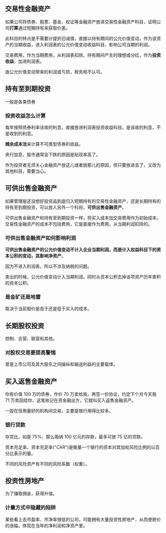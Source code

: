 ## 交易性金融资产

如果公司将债券、股票、基金、权证等金融资产放进交易性金融资产科目，证明公司**打算**通过短期持有来获取价差。

此科目的特点是不需要计提折旧减值，直接以持有期间的公允价值变动，作为该资产的当期收益，进入利润表的公允价值变动收益科目，影响公司当期的利润。

交易费用，作为当期费用，从利润表扣除。持有期间产生的理想或分红，作为**投资收益**，加进利润表。

由公允价值变动带来的利润或亏损，税务局不认可。

## 持有至到期投资

一般是各类债券

### 投资收益怎么计算

每年按照债券利率该收的利息，直接放进利润表投资收益科目。是该收的利息，不是收到的利息。

**摊余成本法**来计算不可类型债券的收益。

央行加息，股市通常会下跌的原因是贴现率高了。

作为投资者无须关心金融资产放这儿或者放那儿的原因，但只要放进去了，又改为其他科目，需要当心。

## 可供出售金融资产

如果管理层还没想好投资品到底归入短期持有的交易性金融资产，还是长期持有的持有至到期投资，可以放入另外一个科目，**可供出售金融资产**。

可供出售金融资产和持有至到期投资一样，将买入成本加交易费用作为初始成本。交易性金融资产的成本不包括费用，它是直接作为费用，从当期利润扣除的。

### 可供出售金融资产如何影响利润

**可供出售金融资产的公允价值变动不计入企业当期利润，而是计入权益科目下的资本公积的变动，其影响净资产**。

因为不进入利润表，所以不涉及纳税的问题。

卖出的时候，公允价值变动计入当期利润，同时从资本公积去掉该项资产历年累积的资本公积。

### 是金矿还是地雷

取决于当前股价是高于还是低于买入的成本。

## 长期股权投资

控制、合营、联营和其他。

### 对股权交易要提高警惕

曾是上市公司及其大股东之间操纵和输送利益的主要载体。

## 买入返售金融资产

你有价值 100 万的债券，作价 70 万卖给我，再签一份协议，约定下个月今天我 71 万卖回给你，这笔账记在资金融出方，它就叫买入返售金融资产。

一般在信用量好的机构间交易，主要是银行用得比较多。

### 银行贷款

存贷比，如是 75%，那么吸纳 100 亿元的存款，最多可放 75 亿的贷款。



资本充足率。资本充足率("CAR")是衡量一个银行的资本对其加权风险比例的以百分比表示的量。

不同的风险资产有不同的风险系数（权重）。



## 投资性房地产

为了赚取佣金，获得升值。

### 计量方式中隐藏的陷阱

某些看上去市盈率、市净率很低的公司，可能拥有大量投资性房地产，从而使房价的涨幅，体现在当年的净利润和净资产里。